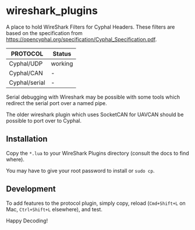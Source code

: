 # wireshark_plugins

A place to hold WireShark Filters for Cyphal Headers. These filters are based on the specification from https://opencyphal.org/specification/Cyphal_Specification.pdf.

| PROTOCOL | Status |
|----------|--------|
| Cyphal/UDP | working |
| Cyphal/CAN | - |
| Cyphal/serial | - |

Serial debugging with Wireshark may be possible with some tools which redirect the serial port over a named pipe.

The older wireshark plugin which uses SocketCAN for UAVCAN should be possible to port over to Cyphal.

## Installation

Copy the `*.lua` to your WireShark Plugins directory (consult the docs to find where).

You may have to give your root password to install or `sudo cp`.

## Development

To add features to the protocol plugin, simply copy, reload (`Cmd+Shift+L` on Mac, `Ctrl+Shift+L` elsewhere), and test.

Happy Decoding!
